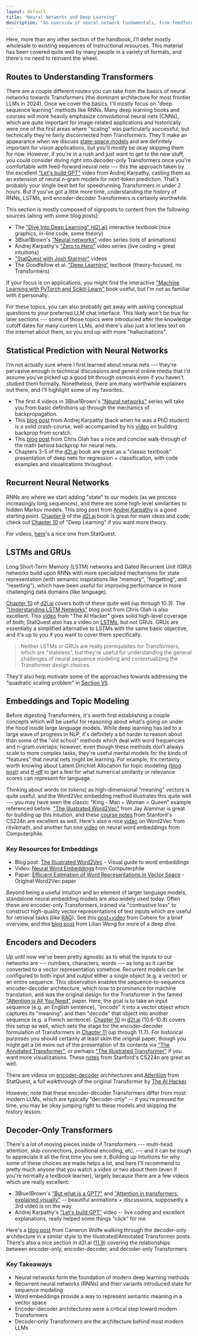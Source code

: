 ```yaml
---
layout: default
title: "Neural Networks and Deep Learning"
description: "An overview of neural network fundamentals, from feedforward nets to LSTMs and Transformers."
---
```


<link rel="stylesheet" href="{{ '/assets/css/section-academic.css' | relative_url }}">

<div class="key-concept">
  Here, more than any other section of the handbook, I'll defer mostly wholesale to existing sequences of instructional resources. This material has been covered quite well by many people in a variety of formats, and there's no need to reinvent the wheel.
</div>

<h2 id="routes-to-transformers">Routes to Understanding Transformers</h2>

There are a couple different routes you can take from the basics of neural networks towards Transformers (the dominant architecture for most frontier LLMs in 2024). Once we cover the basics, I'll mostly focus on "deep sequence learning" methods like RNNs. Many deep learning books and courses will more heavily emphasize convolutional neural nets (CNNs), which are quite important for image-related applications and historically were one of the first areas where "scaling" was particularly successful, but technically they're fairly disconnected from Transformers. They'll make an appearance when we discuss [state-space models](#structured-state-space-models) and are definitely important for vision applications, but you'll mostly be okay skipping them for now. However, if you're in a rush and just want to get to the new stuff, you could consider diving right into decoder-only Transformers once you're comfortable with feed-forward neural nets --- this the approach taken by the excellent ["Let's build GPT"](https://www.youtube.com/watch?v=kCc8FmEb1nY) video from Andrej Karpathy, casting them as an extension of neural n-gram models for next-token prediction. That's probably your single best bet for speedrunning Transformers in under 2 hours. But if you've got a little more time, understanding the history of RNNs, LSTMs, and encoder-decoder Transformers is certainly worthwhile.

This section is mostly composed of signposts to content from the following sources (along with some blog posts):

- The ["Dive Into Deep Learning" (d2l.ai)](http://d2l.ai) interactive textbook (nice graphics, in-line code, some theory)
- 3Blue1Brown's ["Neural networks"](https://www.youtube.com/watch?v=aircAruvnKk&list=PLZHQObOWTQDNU6R1_67000Dx_ZCJB-3pi) video series (lots of animations)
- Andrej Karpathy's ["Zero to Hero"](https://www.youtube.com/watch?v=VMj-3S1tku0&list=PLAqhIrjkxbuWI23v9cThsA9GvCAUhRvKZ) video series (live coding + great intuitions)
- ["StatQuest with Josh Starmer"](https://www.youtube.com/@statquest) videos
- The Goodfellow et al. ["Deep Learning"](https://www.deeplearningbook.org/) textbook (theory-focused, no Transformers)

If your focus is on applications, you might find the interactive ["Machine Learning with PyTorch and Scikit-Learn"](https://github.com/rasbt/machine-learning-book/tree/main) book useful, but I'm not as familiar with it personally.

For these topics, you can also probably get away with asking conceptual questions to your preferred LLM chat interface. This likely won't be true for later sections --- some of those topics were introduced after the knowledge cutoff dates for many current LLMs, and there's also just a lot less text on the internet about them, so you end up with more "hallucinations".

<h2 id="neural-nets">Statistical Prediction with Neural Networks</h2>

I'm not actually sure where I first learned about neural nets --- they're pervasive enough in technical discussions and general online media that I'd assume you've picked up a good bit through osmosis even if you haven't studied them formally. Nonetheless, there are many worthwhile explainers out there, and I'll highlight some of my favorites.

- The first 4 videos in 3Blue1Brown's ["Neural networks"](https://www.youtube.com/watch?v=aircAruvnKk&list=PLZHQObOWTQDNU6R1_67000Dx_ZCJB-3pi) series will take you from basic definitions up through the mechanics of backpropagation.
- This [blog post](https://karpathy.github.io/neuralnets/) from Andrej Karpathy (back when he was a PhD student) is a solid crash-course, well-accompanied by his [video](https://www.youtube.com/watch?v=VMj-3S1tku0) on building backprop from scratch.
- This [blog post](https://colah.github.io/posts/2015-08-Backprop/) from Chris Olah has a nice and concise walk-through of the math behind backprop for neural nets.
- Chapters 3-5 of the [d2l.ai](http://d2l.ai) book are great as a "classic textbook" presentation of deep nets for regression + classification, with code examples and visualizations throughout.

<h2 id="recurrent-neural-networks">Recurrent Neural Networks</h2>

RNNs are where we start adding "state" to our models (as we process increasingly long sequences), and there are some high-level similarities to hidden Markov models. This blog post from [Andrej Karpathy](https://karpathy.github.io/2015/05/21/rnn-effectiveness/) is a good starting point. [Chapter 9](https://d2l.ai/chapter_recurrent-neural-networks/index.html) of the [d2l.ai](http://d2l.ai) book is great for main ideas and code; check out [Chapter 10](https://www.deeplearningbook.org/contents/rnn.html) of "Deep Learning" if you want more theory.

For videos, [here](https://www.youtube.com/watch?v=AsNTP8Kwu80)'s a nice one from StatQuest.

<h2 id="lstms-grus">LSTMs and GRUs</h2>

Long Short-Term Memory (LSTM) networks and Gated Recurrent Unit (GRU) networks build upon RNNs with more specialized mechanisms for state representation (with semantic inspirations like "memory", "forgetting", and "resetting"), which have been useful for improving performance in more challenging data domains (like language).

[Chapter 10](https://d2l.ai/chapter_recurrent-modern/index.html) of [d2l.ai](http://d2l.ai) covers both of these quite well (up through 10.3). The ["Understanding LSTM Networks"](https://colah.github.io/posts/2015-08-Understanding-LSTMs/) blog post from Chris Olah is also excellent. This [video](https://www.youtube.com/watch?v=8HyCNIVRbSU) from "The AI Hacker" gives solid high-level coverage of both; StatQuest also has a video on [LSTMs](https://www.youtube.com/watch?v=YCzL96nL7j0), but not GRUs. GRUs are essentially a simplified alternative to LSTMs with the same basic objective, and it's up to you if you want to cover them specifically.

<blockquote>
  Neither LSTMs or GRUs are really prerequisites for Transformers, which are "stateless", but they're useful for understanding the general challenges of neural sequence modeling and contextualizing the Transformer design choices.
</blockquote>

They'll also help motivate some of the approaches towards addressing the "quadratic scaling problem" in [Section VII](#s7).

<h2 id="embeddings">Embeddings and Topic Modeling</h2>

Before digesting Transformers, it's worth first establishing a couple concepts which will be useful for reasoning about what's going on under the hood inside large language models. While deep learning has led to a large wave of progress in NLP, it's definitely a bit harder to reason about than some of the "old school" methods which deal with word frequencies and n-gram overlaps; however, even though these methods don't always scale to more complex tasks, they're useful mental models for the kinds of "features" that neural nets might be learning. For example, it's certainly worth knowing about Latent Dirichlet Allocation for topic modeling ([blog post](https://towardsdatascience.com/latent-dirichlet-allocation-lda-9d1cd064ffa2)) and [tf-idf](https://jaketae.github.io/study/tf-idf/) to get a feel for what numerical similarity or relevance scores can represent for language.

Thinking about words (or tokens) as high-dimensional "meaning" vectors is quite useful, and the Word2Vec embedding method illustrates this quite well --- you may have seen the classic "King - Man + Woman = Queen" example referenced before. ["The Illustrated Word2Vec"](https://jalammar.github.io/illustrated-word2vec/) from Jay Alammar is great for building up this intuition, and these [course notes](https://web.stanford.edu/class/cs224n/readings/cs224n_winter2023_lecture1_notes_draft.pdf) from Stanford's CS224n are excellent as well. Here's also a nice [video](https://www.youtube.com/watch?v=f7o8aDNxf7k) on Word2Vec from ritvikmath, and another fun one [video](https://www.youtube.com/watch?v=gQddtTdmG_8) on neural word embeddings from Computerphile.

<div class="resource-links">
  <h3>Key Resources for Embeddings</h3>
  <ul>
    <li>Blog post: <a href="https://jalammar.github.io/illustrated-word2vec/">The Illustrated Word2Vec</a> - Visual guide to word embeddings</li>
    <li>Video: <a href="https://www.youtube.com/watch?v=gQddtTdmG_8">Neural Word Embeddings</a> from Computerphile</li>
    <li>Paper: <a href="https://arxiv.org/pdf/1301.3781.pdf">Efficient Estimation of Word Representations in Vector Space</a> - Original Word2Vec paper</li>
  </ul>
</div>

Beyond being a useful intuition and an element of larger language models, standalone neural embedding models are also widely used today. Often these are encoder-only Transformers, trained via "contrastive loss" to construct high-quality vector representations of text inputs which are useful for retrieval tasks (like [RAG](#retrieval-augmented-generation)). See this [post+video](https://docs.cohere.com/docs/text-embeddings) from Cohere for a brief overview, and this [blog post](https://lilianweng.github.io/posts/2021-05-31-contrastive/) from Lilian Weng for more of a deep dive.

<h2 id="encoder-decoder">Encoders and Decoders</h2>

Up until now we've been pretty agnostic as to what the inputs to our networks are --- numbers, characters, words --- as long as it can be converted to a vector representation somehow. Recurrent models can be configured to both input and output either a single object (e.g. a vector) or an entire sequence. This observation enables the sequence-to-sequence encoder-decoder architecture, which rose to prominence for machine translation, and was the original design for the Transformer in the famed ["Attention is All You Need"](https://arxiv.org/abs/1706.03762) paper. Here, the goal is to take an input sequence (e.g. an English sentence), "encode" it into a vector object which captures its "meaning", and then "decode" that object into another sequence (e.g. a French sentence). [Chapter 10](https://d2l.ai/chapter_recurrent-modern/index.html) in [d2l.ai](http://d2l.ai) (10.6-10.8) covers this setup as well, which sets the stage for the encoder-decoder formulation of Transformers in [Chapter 11](https://d2l.ai/chapter_attention-mechanisms-and-transformers/index.html) (up through 11.7). For historical purposes you should certainly at least skim the original paper, though you might get a bit more out of the presentation of its contents via ["The Annotated Transformer"](https://nlp.seas.harvard.edu/annotated-transformer/), or perhaps ["The Illustrated Transformer"](https://jalammar.github.io/illustrated-transformer/) if you want more visualizations. These [notes](https://web.stanford.edu/class/cs224n/readings/cs224n-self-attention-transformers-2023_draft.pdf) from Stanford's CS224n are great as well.

There are videos on [encoder-decoder](https://www.youtube.com/watch?v=L8HKweZIOmg) architectures and [Attention](https://www.youtube.com/watch?v=PSs6nxngL6k) from StatQuest, a full walkthrough of the original Transformer by [The AI Hacker](https://www.youtube.com/watch?v=4Bdc55j80l8).

However, note that these encoder-decoder Transformers differ from most modern LLMs, which are typically "decoder-only" -- if you're pressed for time, you may be okay jumping right to these models and skipping the history lesson.

<h2 id="decoder-transformers">Decoder-Only Transformers</h2>

There's a lot of moving pieces inside of Transformers --- multi-head attention, skip connections, positional encoding, etc. --- and it can be tough to appreciate it all the first time you see it. Building up intuitions for why some of these choices are made helps a lot, and here I'll recommend to pretty much anyone that you watch a video or two about them (even if you're normally a textbook learner), largely because there are a few videos which are really excellent:

- 3Blue1Brown's ["But what is a GPT?"](https://www.youtube.com/watch?v=wjZofJX0v4M) and ["Attention in transformers, explained visually"](https://www.youtube.com/watch?v=kCc8FmEb1nY) -- beautiful animations + discussions, supposedly a 3rd video is on the way
- Andrej Karpathy's ["Let's build GPT"](https://www.youtube.com/watch?v=kCc8FmEb1nY) video -- live coding and excellent explanations, really helped some things "click" for me

Here's a [blog post](https://cameronrwolfe.substack.com/p/decoder-only-transformers-the-workhorse) from Cameron Wolfe walking through the decoder-only architecture in a similar style to the Illustrated/Annotated Transformer posts. There's also a nice section in d2l.ai ([11.9](https://d2l.ai/chapter_attention-mechanisms-and-transformers/large-pretraining-transformers.html)) covering the relationships between encoder-only, encoder-decoder, and decoder-only Transformers.

<div class="summary-section">
  <h3>Key Takeaways</h3>
  <ul>
    <li>Neural networks form the foundation of modern deep learning methods</li>
    <li>Recurrent neural networks (RNNs) and their variants introduced state for sequence modeling</li>
    <li>Word embeddings provide a way to represent semantic meaning in a vector space</li>
    <li>Encoder-decoder architectures were a critical step toward modern Transformers</li>
    <li>Decoder-only Transformers are the architecture behind most modern LLMs</li>
  </ul>
</div>

<script>
  // Navigation variables
  var prevSection = "/content/handbooks/generative-ai/section1.md";
  var nextSection = "/content/handbooks/generative-ai/section3.md";
</script>

<script src="{{ '/assets/js/section-academic.js' | relative_url }}"></script>
